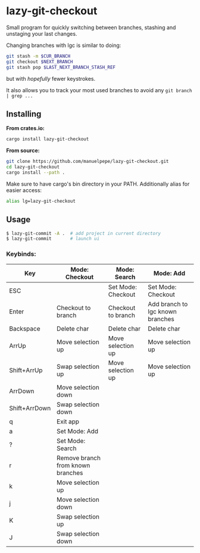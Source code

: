 # lazy-git-checkout

Small program for quickly switching between branches, stashing and unstaging your last changes.

Changing branches with lgc is similar to doing:

```bash
git stash -m $CUR_BRANCH
git checkout $NEXT_BRANCH
git stash pop $LAST_NEXT_BRANCH_STASH_REF
```

but with _hopefully_ fewer keystrokes.

It also allows you to track your most used branches to avoid any `git branch | grep ...`


## Installing

**From crates.io:**

```bash
cargo install lazy-git-checkout
```

**From source:**

```bash
git clone https://github.com/manuelpepe/lazy-git-checkout.git
cd lazy-git-checkout
cargo install --path .
```

Make sure to have cargo's bin directory in your PATH.
Additionally alias for easier access:

```bash
alias lg=lazy-git-checkout
```

## Usage

```bash
$ lazy-git-commit -A .  # add project in current directory
$ lazy-git-commit       # launch ui
```

### Keybinds:

| Key           | Mode: Checkout                    | Mode: Search        | Mode: Add                        |
|---------------|-----------------------------------|---------------------|----------------------------------|
| ESC           |                                   | Set Mode: Checkout  | Set Mode: Checkout               |
| Enter         | Checkout to branch                | Checkout to branch  | Add branch to lgc known branches |
| Backspace     | Delete char                       | Delete char         | Delete char                      |
| ArrUp         | Move selection up                 | Move selection up   | Move selection up                |
| Shift+ArrUp   | Swap selection up                 | Move selection up   | Move selection up                |
| ArrDown       | Move selection down               |                     |                                  |
| Shift+ArrDown | Swap selection down               |                     |                                  |
| q             | Exit app                          |                     |                                  |
| a             | Set Mode: Add                     |                     |                                  |
| ?             | Set Mode: Search                  |                     |                                  |
| r             | Remove branch from known branches |                     |                                  |
| k             | Move selection up                 |                     |                                  |
| j             | Move selection down               |                     |                                  |
| K             | Swap selection up                 |                     |                                  |
| J             | Swap selection down               |                     |                                  |

